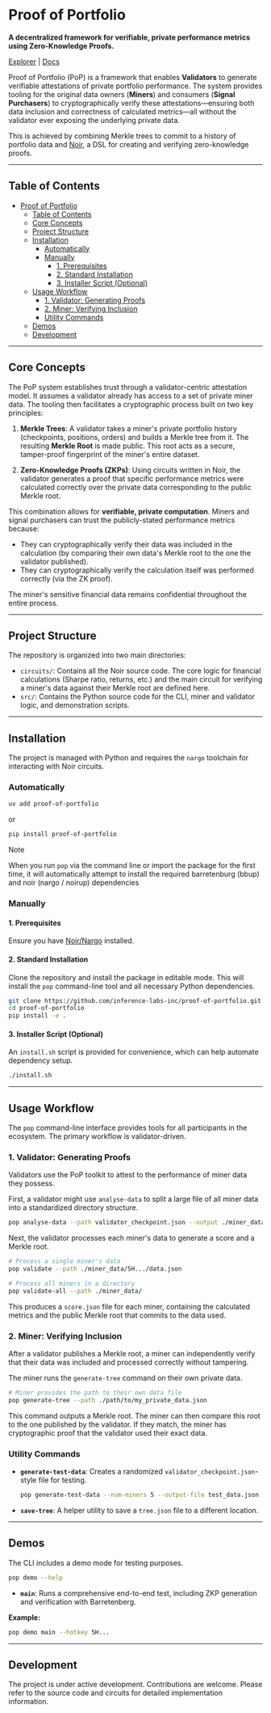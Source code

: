 # Proof of Portfolio

**A decentralized framework for verifiable, private performance metrics using Zero-Knowledge Proofs.**

[Explorer](https://ptn.omron.ai) | [Docs](https://inferencelabs.gitbook.io/proof-of-portfolio/)

Proof of Portfolio (PoP) is a framework that enables **Validators** to generate verifiable attestations of private portfolio performance. The system provides tooling for the original data owners (**Miners**) and consumers (**Signal Purchasers**) to cryptographically verify these attestations—ensuring both data inclusion and correctness of calculated metrics—all without the validator ever exposing the underlying private data.

This is achieved by combining Merkle trees to commit to a history of portfolio data and [Noir](https://noir-lang.org/), a DSL for creating and verifying zero-knowledge proofs.

---

## Table of Contents

- [Proof of Portfolio](#proof-of-portfolio)
  - [Table of Contents](#table-of-contents)
  - [Core Concepts](#core-concepts)
  - [Project Structure](#project-structure)
  - [Installation](#installation)
    - [Automatically](#automatically)
    - [Manually](#manually)
      - [1. Prerequisites](#1-prerequisites)
      - [2. Standard Installation](#2-standard-installation)
      - [3. Installer Script (Optional)](#3-installer-script-optional)
  - [Usage Workflow](#usage-workflow)
    - [1. Validator: Generating Proofs](#1-validator-generating-proofs)
    - [2. Miner: Verifying Inclusion](#2-miner-verifying-inclusion)
    - [Utility Commands](#utility-commands)
  - [Demos](#demos)
  - [Development](#development)

---

## Core Concepts

The PoP system establishes trust through a validator-centric attestation model. It assumes a validator already has access to a set of private miner data. The tooling then facilitates a cryptographic process built on two key principles:

1.  **Merkle Trees**: A validator takes a miner's private portfolio history (checkpoints, positions, orders) and builds a Merkle tree from it. The resulting **Merkle Root** is made public. This root acts as a secure, tamper-proof fingerprint of the miner's entire dataset.

2.  **Zero-Knowledge Proofs (ZKPs)**: Using circuits written in Noir, the validator generates a proof that specific performance metrics were calculated correctly over the private data corresponding to the public Merkle root.

This combination allows for **verifiable, private computation**. Miners and signal purchasers can trust the publicly-stated performance metrics because:

- They can cryptographically verify their data was included in the calculation (by comparing their own data's Merkle root to the one the validator published).
- They can cryptographically verify the calculation itself was performed correctly (via the ZK proof).

The miner's sensitive financial data remains confidential throughout the entire process.

---

## Project Structure

The repository is organized into two main directories:

- `circuits/`: Contains all the Noir source code. The core logic for financial calculations (Sharpe ratio, returns, etc.) and the main circuit for verifying a miner's data against their Merkle root are defined here.
- `src/`: Contains the Python source code for the CLI, miner and validator logic, and demonstration scripts.

---

## Installation

The project is managed with Python and requires the `nargo` toolchain for interacting with Noir circuits.

### Automatically

```bash
uv add proof-of-portfolio
```

or

```bash
pip install proof-of-portfolio
```

> [!NOTE]
> When you run `pop` via the command line or import the package for the first time, it will automatically attempt to install the required barretenburg (bbup) and noir (nargo / noirup) dependencies

### Manually

#### 1. Prerequisites

Ensure you have [Noir/Nargo](https://noir-lang.org/docs/getting_started/installation) installed.

#### 2. Standard Installation

Clone the repository and install the package in editable mode. This will install the `pop` command-line tool and all necessary Python dependencies.

```bash
git clone https://github.com/inference-labs-inc/proof-of-portfolio.git
cd proof-of-portfolio
pip install -e .
```

#### 3. Installer Script (Optional)

An `install.sh` script is provided for convenience, which can help automate dependency setup.

```bash
./install.sh
```

---

## Usage Workflow

The `pop` command-line interface provides tools for all participants in the ecosystem. The primary workflow is validator-driven.

### 1. Validator: Generating Proofs

Validators use the PoP toolkit to attest to the performance of miner data they possess.

First, a validator might use `analyse-data` to split a large file of all miner data into a standardized directory structure.

```bash
pop analyse-data --path validator_checkpoint.json --output ./miner_data/
```

Next, the validator processes each miner's data to generate a score and a Merkle root.

```bash
# Process a single miner's data
pop validate --path ./miner_data/5H.../data.json

# Process all miners in a directory
pop validate-all --path ./miner_data/
```

This produces a `score.json` file for each miner, containing the calculated metrics and the public Merkle root that commits to the data used.

### 2. Miner: Verifying Inclusion

After a validator publishes a Merkle root, a miner can independently verify that their data was included and processed correctly without tampering.

The miner runs the `generate-tree` command on their own private data.

```bash
# Miner provides the path to their own data file
pop generate-tree --path ./path/to/my_private_data.json
```

This command outputs a Merkle root. The miner can then compare this root to the one published by the validator. If they match, the miner has cryptographic proof that the validator used their exact data.

### Utility Commands

- **`generate-test-data`**: Creates a randomized `validator_checkpoint.json`-style file for testing.
  ```bash
  pop generate-test-data --num-miners 5 --output-file test_data.json
  ```
- **`save-tree`**: A helper utility to save a `tree.json` file to a different location.

---

## Demos

The CLI includes a demo mode for testing purposes.

```bash
pop demo --help
```

- **`main`**: Runs a comprehensive end-to-end test, including ZKP generation and verification with Barretenberg.

**Example:**

```bash
pop demo main --hotkey 5H...
```

---

## Development

The project is under active development. Contributions are welcome. Please refer to the source code and circuits for detailed implementation information.
